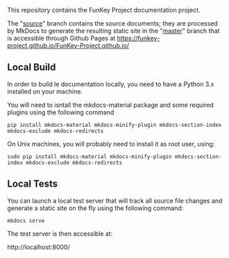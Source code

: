 This repository contains the FunKey Project documentation project.

The
"[source](https://github.com/FunKey-Project/FunKey-Project.github.io/tree/source)"
branch contains the source documents; they are processed by MkDocs to
generate the resulting static site in the
"[master](https://github.com/FunKey-Project/FunKey-Project.github.io/tree/master)"
branch that is accessible through Github Pages at
https://funkey-project.github.io/FunKey-Project.github.io/

## Local Build

In order to build le documentation locally, you need to have a Python
3.x installed on your machine.

You will need to isntall the mkdocs-material package and some required
plugins using the following command

```pip install mkdocs-material mkdocs-minify-plugin mkdocs-section-index mkdocs-exclude mkdocs-redirects```

On Unix machines, you will probably need to install it as root user, using:

```sudo pip install mkdocs-material mkdocs-minify-plugin mkdocs-section-index mkdocs-exclude mkdocs-redirects```

## Local Tests

You can launch a local test server that will track all source file
changes and generate a static site on the fly using the following command:

```mkdocs serve```

The test server is then accessible at:

http://localhost:8000/
